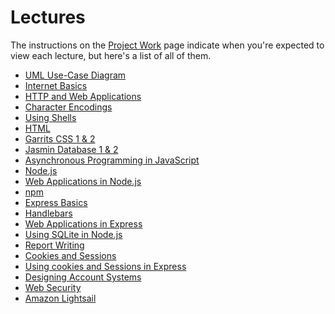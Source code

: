 # Lectures
The instructions on the [Project Work](./project-work/) page indicate when you're expected to view each lecture, but here's a list of all of them.

* [UML Use-Case Diagram](../../lectures/uml-use-case-diagrams/)
* [Internet Basics](../../lectures/internet-basics/)
* [HTTP and Web Applications](../../lectures/http-and-web-applications/)
* [Character Encodings](../../lectures/character-encodings/)
* [Using Shells](../../lectures/using-shells/)
* [HTML](../../lectures/html/)
* [Garrits CSS 1 & 2](../../lectures/garrit-css/)
* [Jasmin Database 1 & 2](../../lectures/jasmine-database/)
* [Asynchronous Programming in JavaScript](../../lectures/asynchronous-programming-in-js/)
* [Node.js](../../lectures/node-js/)
* [Web Applications in Node.js](../../lectures/web-applications-in-node-js/)
* [npm](../../lectures/npm/)
* [Express Basics](../../lectures/express-basics/)
* [Handlebars](../../lectures/handlebars/)
* [Web Applications in Express](../../lectures/web-applications-in-express/)
* [Using SQLite in Node.js](../../lectures/using-sqlite-in-node-js/)
* [Report Writing](https://ju.instructure.com/courses/6738/discussion_topics/99710)
* [Cookies and Sessions](../../lectures/cookies-and-sessions/)
* [Using cookies and Sessions in Express](../../lectures/using-cookies-and-sessions-in-express/)
* [Designing Account Systems](../../lectures/designing-account-systems/)
* [Web Security](../../lectures/web-security/)
* [Amazon Lightsail](../../lectures/amazon-lightsail/)


<!--
* [Report Writing](../../lectures/report-writing/)
HTML
* [CSS](../../lectures/css/)
* [HTML & CSS Frameworks](../../lectures/html-and-css-frameworks/)
* [JavaScript Basics](../../lectures/javascript-basics/)
Asynchronous Programming in JavaScript
-->

<!--
Web Applications in Express
* [SQLite](../../lectures/sqlite/)
Using SQLite in Node.js
-->